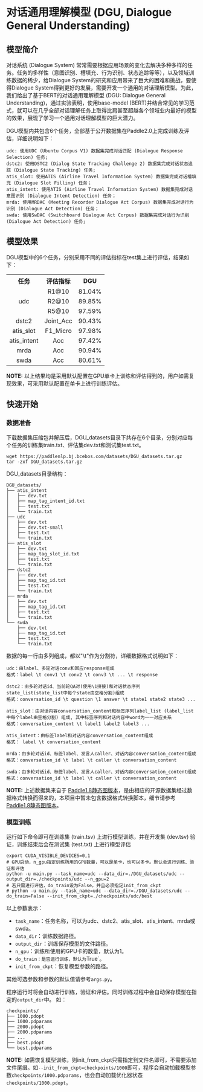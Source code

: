# 对话通用理解模型 (DGU, Dialogue General Understanding)

## 模型简介

对话系统 (Dialogue System) 常常需要根据应用场景的变化去解决多种多样的任务。任务的多样性（意图识别、槽填充、行为识别、状态追踪等等），以及领域训练数据的稀少，给Dialogue System的研究和应用带来了巨大的困难和挑战，要使得Dialogue System得到更好的发展，需要开发一个通用的对话理解模型。为此，我们给出了基于BERT的对话通用理解模型 (DGU: Dialogue General Understanding)，通过实验表明，使用base-model (BERT)并结合常见的学习范式，就可以在几乎全部对话理解任务上取得比肩甚至超越各个领域业内最好的模型的效果，展现了学习一个通用对话理解模型的巨大潜力。

DGU模型内共包含6个任务，全部基于公开数据集在Paddle2.0上完成训练及评估，详细说明如下：

```
udc: 使用UDC (Ubuntu Corpus V1) 数据集完成对话匹配 (Dialogue Response Selection) 任务;
dstc2: 使用DSTC2 (Dialog State Tracking Challenge 2) 数据集完成对话状态追踪 (Dialogue State Tracking) 任务;
atis_slot: 使用ATIS (Airline Travel Information System) 数据集完成对话槽填充 (Dialogue Slot Filling) 任务；
atis_intent: 使用ATIS (Airline Travel Information System) 数据集完成对话意图识别 (Dialogue Intent Detection) 任务；
mrda: 使用MRDAC (Meeting Recorder Dialogue Act Corpus) 数据集完成对话行为识别 (Dialogue Act Detection) 任务；
swda: 使用SwDAC (Switchboard Dialogue Act Corpus) 数据集完成对话行为识别 (Dialogue Act Detection) 任务;
```

## 模型效果

DGU模型中的6个任务，分别采用不同的评估指标在test集上进行评估，结果如下：

<table>
    <tr><th style="text-align:center">任务</th><th style="text-align:center">评估指标</th><th style="text-align:center">DGU</th></tr>
    <tr align="center"><td rowspan="3" style="vertical-align:middle;">udc</td><td>R1@10</td><td>81.04%</td></tr>
    <tr align="center"><td>R2@10</td><td>89.85%</td></tr>
    <tr align="center"><td>R5@10</td><td>97.59%</td></tr>
    <tr align="center"><td>dstc2</td><td>Joint_Acc</td><td>90.43%</td></tr>
    <tr align="center"><td>atis_slot</td><td>F1_Micro</td><td>97.98%</td></tr>
    <tr align="center"><td>atis_intent</td><td>Acc</td><td>97.42%</td></tr>
    <tr align="center"><td>mrda</td><td>Acc</td><td>90.94%</td></tr>
    <tr align="center"><td>swda</td><td>Acc</td><td>80.61%</td></tr>
</table>

**NOTE:** 以上结果均是采用默认配置在GPU单卡上训练和评估得到的，用户如需复现效果，可采用默认配置在单卡上进行训练评估。

## 快速开始

### 数据准备

下载数据集压缩包并解压后，DGU_datasets目录下共存在6个目录，分别对应每个任务的训练集train.txt、评估集dev.txt和测试集test.txt。

```shell
wget https://paddlenlp.bj.bcebos.com/datasets/DGU_datasets.tar.gz
tar -zxf DGU_datasets.tar.gz
```

DGU_datasets目录结构：

```text
DGU_datasets/
├── atis_intent
│   ├── dev.txt
│   ├── map_tag_intent_id.txt
│   ├── test.txt
│   └── train.txt
├── udc
│   ├── dev.txt
│   ├── dev.txt-small
│   ├── test.txt
│   └── train.txt
├── atis_slot
│   ├── dev.txt
│   ├── map_tag_slot_id.txt
│   ├── test.txt
│   └── train.txt
├── dstc2
│   ├── dev.txt
│   ├── map_tag_id.txt
│   ├── test.txt
│   └── train.txt
├── mrda
│   ├── dev.txt
│   ├── map_tag_id.txt
│   ├── test.txt
│   └── train.txt
└── swda
    ├── dev.txt
    ├── map_tag_id.txt
    ├── test.txt
    └── train.txt
```

数据的每一行由多列组成，都以"\t"作为分割符，详细数据格式说明如下：

```
udc：由label、多轮对话conv和回应response组成
格式：label \t conv1 \t conv2 \t conv3 \t ... \t response

dstc2：由多轮对话id、当前轮QA对(使用\1拼接)和对话状态序列state_list(state_list中每个state由空格分割)组成
格式：conversation_id \t question \1 answer \t state1 state2 state3 ...

atis_slot：由对话内容conversation_content和标签序列label_list (label_list中每个label由空格分割) 组成, 其中标签序列和对话内容中word为一一对应关系
格式：conversation_content \t label1 label2 label3 ...

atis_intent：由标签label和对话内容conversation_content组成
格式： label \t conversation_content

mrda：由多轮对话id、标签label、发言人caller、对话内容conversation_content组成
格式：conversation_id \t label \t caller \t conversation_content

swda：由多轮对话id、标签label、发言人caller、对话内容conversation_content组成
格式：conversation_id \t label \t caller \t conversation_content
```

**NOTE:** 上述数据集来自于 [Paddle1.8静态图版本](https://github.com/PaddlePaddle/models/tree/release/1.8/PaddleNLP/dialogue_system/dialogue_general_understanding)，是由相应的开源数据集经过数据格式转换而得来的，本项目中暂未包含数据格式转换脚本，细节请参考 [Paddle1.8静态图版本](https://github.com/PaddlePaddle/models/tree/release/1.8/PaddleNLP/dialogue_system/dialogue_general_understanding)。

### 模型训练

运行如下命令即可在训练集 (train.tsv) 上进行模型训练，并在开发集 (dev.tsv) 验证，训练结束后会在测试集 (test.txt) 上进行模型评估

```shell
export CUDA_VISIBLE_DEVICES=0,1
# GPU启动，n_gpu指定训练所用的GPU数量，可以是单卡，也可以多卡。默认会进行训练、验证和评估
python -u main.py --task_name=udc --data_dir=./DGU_datasets/udc --output_dir=./checkpoints/udc --n_gpu=2
# 若只需进行评估，do_train设为False，并且必须指定init_from_ckpt
# python -u main.py --task_name=udc --data_dir=./DGU_datasets/udc --do_train=False --init_from_ckpt=./checkpoints/udc/best
```

以上参数表示：

* `task_name`：任务名称，可以为udc、dstc2、atis_slot、atis_intent、mrda或swda。
* `data_dir`：训练数据路径。
* `output_dir`：训练保存模型的文件路径。
* `n_gpu`：训练所使用的GPU卡的数量，默认为1。
* `do_train：是否进行训练，默认为`True`。
* `init_from_ckpt`：恢复模型参数的路径。

其他可选参数和参数的默认值请参考`args.py`。

程序运行时将会自动进行训练，验证和评估。同时训练过程中会自动保存模型在指定的`output_dir`中。
如：
```text
checkpoints/
├── 1000.pdopt
├── 1000.pdparams
├── 2000.pdopt
├── 2000.pdparams
├── ...
├── best.pdopt
└── best.pdparams
```

**NOTE:** 如需恢复模型训练，则init_from_ckpt只需指定到文件名即可，不需要添加文件尾缀。如`--init_from_ckpt=checkpoints/1000`即可，程序会自动加载模型参数`checkpoints/1000.pdparams`，也会自动加载优化器状态`checkpoints/1000.pdopt`。
